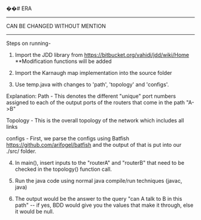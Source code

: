 ��# ERA

*****************************************************************************************************************************
CAN BE CHANGED WITHOUT MENTION
*****************************************************************************************************************************
Steps on running-

1. Import the JDD library from https://bitbucket.org/vahidi/jdd/wiki/Home **Modification functions will be added

2. Import the Karnaugh map implementation into the source folder

3. Use temp.java with changes to 'path', 'topology' and 'configs'.

Explanation: Path - This denotes the different "unique" port numbers assigned to each of the output ports of the routers that come in the path "A->B"

Topology - This is the overall topology of the network which includes all links

configs - First, we parse the configs using Batfish https://github.com/arifogel/batfish
and the output of that is put into our ./src/ folder.

 4. In main(), insert inputs to the "routerA" and "routerB" that need to be checked in the topology() function call.

 5. Run the java code using normal java compile/run techniques (javac, java) 

 6. The output would be the answer to the query "can A talk to B in this path" -- if yes, BDD would give you the values that make it through, else it would be null.



